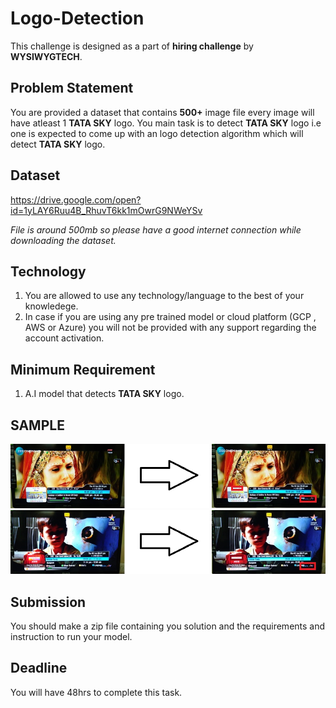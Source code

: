 # Logo-Detection
This challenge is designed as a part of **hiring challenge** by **WYSIWYGTECH**.

## Problem Statement
You are provided a dataset that contains **500+** image file every image will have atleast 1 **TATA SKY** logo.
You main task is to detect **TATA SKY** logo i.e one is expected to come up with an logo detection algorithm which will detect **TATA SKY** logo.

## Dataset
https://drive.google.com/open?id=1yLAY6Ruu4B_RhuvT6kk1mOwrG9NWeYSv

_File is around 500mb so please have a good internet connection while downloading the dataset._

## Technology
1. You are allowed to use any technology/language to the best of your knowledege.
2. In case if you are using any pre trained model or  cloud platform (GCP , AWS or Azure) you will not be provided with any support regarding the account activation. 

## Minimum Requirement
1. A.I model that detects **TATA SKY** logo.

## SAMPLE
![1](sample/sample1.png)     
![2](sample/sample2.png)   

## Submission 
You should make a zip file containing you solution and the requirements and instruction to run your model.

## Deadline
You will have 48hrs to complete this task.


